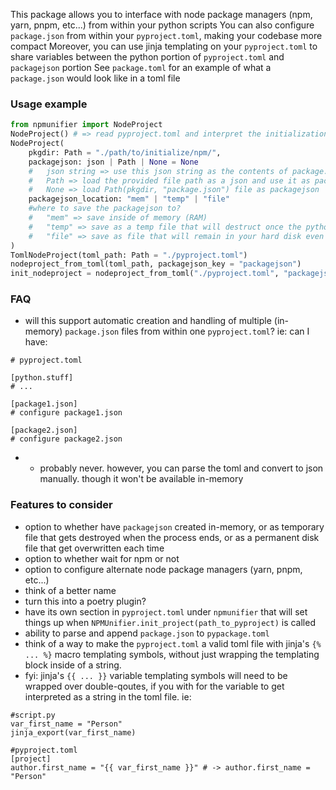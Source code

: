 This package allows you to interface with node package managers (npm, yarn, pnpm, etc...) from within your python scripts
You can also configure `package.json` from within your `pyproject.toml`, making your codebase more compact
Moreover, you can use jinja templating on your `pyproject.toml` to share variables between the python portion of `pyproject.toml` and `packagejson` portion
See `package.toml` for an example of what a `package.json` would look like in a toml file

### Usage example
```python
from npmunifier import NodeProject
NodeProject() # => read pyproject.toml and interpret the initialization location and build `package.json` from the `packagejson` portion of the toml
NodeProject(
	pkgdir: Path = "./path/to/initialize/npm/",
	packagejson: json | Path | None = None
	#	json string => use this json string as the contents of package.json
	#	Path => load the provided file path as a json and use it as packagejson
	#	None => load Path(pkgdir, "package.json") file as packagejson
	packagejson_location: "mem" | "temp" | "file"
	#where to save the packagejson to?
	#	"mem" => save inside of memory (RAM)
	#	"temp" => save as a temp file that will destruct once the python process has terminated
	#	"file" => save as file that will remain in your hard disk even after this python process has terminated
)
TomlNodeProject(toml_path: Path = "./pyproject.toml")
nodeproject_from_toml(toml_path, packagejson_key = "packagejson")
init_nodeproject = nodeproject_from_toml("./pyproject.toml", "packagejson")
```

### FAQ
- will this support automatic creation and handling of multiple (in-memory) `package.json` files from within one `pyproject.toml`?
  ie: can I have:
```
# pyproject.toml

[python.stuff]
# ...

[package1.json]
# configure package1.json

[package2.json]
# configure package2.json
```
- - probably never. however, you can parse the toml and convert to json manually. though it won't be available in-memory

### Features to consider
- option to whether have `packagejson` created in-memory, or as temporary file that gets destroyed when the process ends, or as a permanent disk file that get overwritten each time
- option to whether wait for npm or not
- option to configure alternate node package managers (yarn, pnpm, etc...)
- think of a better name
- turn this into a poetry plugin?
- have its own section in `pyproject.toml` under `npmunifier` that will set things up when `NPMUnifier.init_project(path_to_pyproject)` is called
- ability to parse and append `package.json` to `pypackage.toml`
- think of a way to make the `pyproject.toml` a valid toml file with jinja's `{% ... %}` macro templating symbols, without just wrapping the templating block inside of a string.
- fyi: jinja's `{{ ... }}` variable templating symbols will need to be wrapped over double-qoutes, if you with for the variable to get interpreted as a string in the toml file. ie:
```
#script.py
var_first_name = "Person"
jinja_export(var_first_name)

#pyproject.toml
[project]
author.first_name = "{{ var_first_name }}" # -> author.first_name = "Person"
```